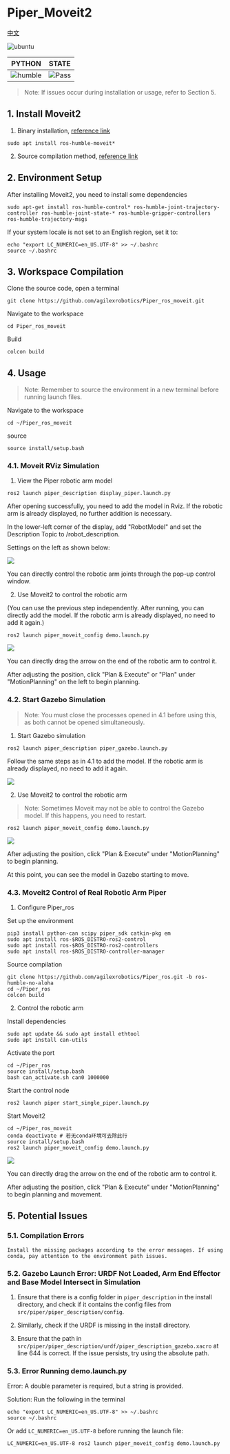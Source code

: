 # Piper_Moveit2

[中文](README.md)

![ubuntu](https://img.shields.io/badge/Ubuntu-22.04-orange.svg)


|PYTHON |STATE|
|---|---|
|![humble](https://img.shields.io/badge/ros-humble-blue.svg)|![Pass](https://img.shields.io/badge/Pass-blue.svg)|

> Note: If issues occur during installation or usage, refer to Section 5.

## 1. Install Moveit2

1) Binary installation, [reference link](https://moveit.ai/install-moveit2/binary/)

```
sudo apt install ros-humble-moveit*
```

2) Source compilation method, [reference link](https://moveit.ai/install-moveit2/source/)


## 2. Environment Setup

After installing Moveit2, you need to install some dependencies

```
sudo apt-get install ros-humble-control* ros-humble-joint-trajectory-controller ros-humble-joint-state-* ros-humble-gripper-controllers ros-humble-trajectory-msgs
```
If your system locale is not set to an English region, set it to:

```
echo "export LC_NUMERIC=en_US.UTF-8" >> ~/.bashrc
source ~/.bashrc
```
## 3. Workspace Compilation
Clone the source code, open a terminal
```
git clone https://github.com/agilexrobotics/Piper_ros_moveit.git
```

Navigate to the workspace

```
cd Piper_ros_moveit
```
Build
```
colcon build
```
## 4. Usage
> Note: Remember to source the environment in a new terminal before running launch files.

Navigate to the workspace
```
cd ~/Piper_ros_moveit
```
source
```
source install/setup.bash
```
### 4.1. Moveit RViz Simulation

1) View the Piper robotic arm model

```
ros2 launch piper_description display_piper.launch.py 
```

After opening successfully, you need to add the model in Rviz. If the robotic arm is already displayed, no further addition is necessary.

In the lower-left corner of the display, add "RobotModel" and set the Description Topic to /robot_description.

Settings on the left as shown below:

![](src/image/piper.png)

You can directly control the robotic arm joints through the pop-up control window.

2) Use Moveit2 to control the robotic arm

(You can use the previous step independently. After running, you can directly add the model. If the robotic arm is already displayed, no need to add it again.)

```
ros2 launch piper_moveit_config demo.launch.py
```

![](src/image/piper_moveit.png)

You can directly drag the arrow on the end of the robotic arm to control it.

After adjusting the position, click "Plan & Execute" or "Plan" under "MotionPlanning" on the left to begin planning.

### 4.2. Start Gazebo Simulation
> Note: You must close the processes opened in 4.1 before using this, as both cannot be opened simultaneously.

1) Start Gazebo simulation

```
ros2 launch piper_description piper_gazebo.launch.py
```

Follow the same steps as in 4.1 to add the model. If the robotic arm is already displayed, no need to add it again.

![](src/image/piper_gazebo.png)

2) Use Moveit2 to control the robotic arm

> Note: Sometimes Moveit may not be able to control the Gazebo model. If this happens, you need to restart.


```
ros2 launch piper_moveit_config demo.launch.py
```


![](src/image/piper_gazebo_moveit.png)

After adjusting the position, click "Plan & Execute" under "MotionPlanning" to begin planning.

At this point, you can see the model in Gazebo starting to move.

### 4.3. Moveit2 Control of Real Robotic Arm Piper

1) Configure Piper_ros

Set up the environment

```
pip3 install python-can scipy piper_sdk catkin-pkg em
sudo apt install ros-$ROS_DISTRO-ros2-control
sudo apt install ros-$ROS_DISTRO-ros2-controllers
sudo apt install ros-$ROS_DISTRO-controller-manager
```

Source compilation

```
git clone https://github.com/agilexrobotics/Piper_ros.git -b ros-humble-no-aloha
cd ~/Piper_ros
colcon build 
```
2) Control the robotic arm

Install dependencies
```
sudo apt update && sudo apt install ethtool
sudo apt install can-utils
```
Activate the port
```
cd ~/Piper_ros
source install/setup.bash
bash can_activate.sh can0 1000000
```
Start the control node

```
ros2 launch piper start_single_piper.launch.py
```

Start Moveit2

```
cd ~/Piper_ros_moveit
conda deactivate # 若无conda环境可去除此行
source install/setup.bash
ros2 launch piper_moveit_config demo.launch.py
```


![](src/image/piper_moveit.png)

You can directly drag the arrow on the end of the robotic arm to control it.

After adjusting the position, click "Plan & Execute" under "MotionPlanning" to begin planning and movement.

## 5. Potential Issues

### 5.1. Compilation Errors

    Install the missing packages according to the error messages. If using conda, pay attention to the environment path issues.

### 5.2. Gazebo Launch Error: URDF Not Loaded, Arm End Effector and Base Model Intersect in Simulation

1. Ensure that there is a config folder in `piper_description` in the install directory, and check if it contains the config files from `src/piper/piper_description/config`.

2. Similarly, check if the URDF is missing in the install directory.

3. Ensure that the path in `src/piper/piper_description/urdf/piper_description_gazebo.xacro` at line 644 is correct. If the issue persists, try using the absolute path.

### 5.3. Error Running demo.launch.py

Error: A double parameter is required, but a string is provided.

Solution:
Run the following in the terminal

```
echo "export LC_NUMERIC=en_US.UTF-8" >> ~/.bashrc
source ~/.bashrc
```

Or add `LC_NUMERIC=en_US.UTF-8` before running the launch file:

```
LC_NUMERIC=en_US.UTF-8 ros2 launch piper_moveit_config demo.launch.py
```
